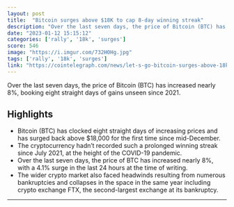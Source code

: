 ```yaml
---
layout: post
title:  "Bitcoin surges above $18K to cap 8-day winning streak"
description: "Over the last seven days, the price of Bitcoin (BTC) has increased nearly 8%, booking eight straight days of gains unseen since 2021."
date: "2023-01-12 15:15:12"
categories: ['rally', '18k', 'surges']
score: 546
image: "https://i.imgur.com/732H0Hg.jpg"
tags: ['rally', '18k', 'surges']
link: "https://cointelegraph.com/news/let-s-go-bitcoin-surges-above-18k-to-cap-8-day-winning-streak/amp"
---
```


Over the last seven days, the price of Bitcoin (BTC) has increased nearly 8%, booking eight straight days of gains unseen since 2021.

## Highlights

- Bitcoin (BTC) has clocked eight straight days of increasing prices and has surged back above $18,000 for the first time since mid-December.
- The cryptocurrency hadn’t recorded such a prolonged winning streak since July 2021, at the height of the COVID-19 pandemic.
- Over the last seven days, the price of BTC has increased nearly 8%, with a 4.1% surge in the last 24 hours at the time of writing.
- The wider crypto market also faced headwinds resulting from numerous bankruptcies and collapses in the space in the same year including crypto exchange FTX, the second-largest exchange at its bankruptcy.

---
